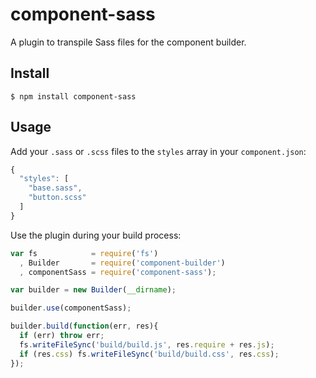 # component-sass

  A plugin to transpile Sass files for the component builder.

## Install

    $ npm install component-sass

## Usage
  
  Add your `.sass` or `.scss` files to the `styles` array in your `component.json`:

  ```js
  {
    "styles": [
      "base.sass",
      "button.scss"
    ]
  }
  ```

  Use the plugin during your build process:

  ```js
  var fs            = require('fs')
    , Builder       = require('component-builder')
    , componentSass = require('component-sass');

  var builder = new Builder(__dirname);

  builder.use(componentSass);

  builder.build(function(err, res){
    if (err) throw err;
    fs.writeFileSync('build/build.js', res.require + res.js);
    if (res.css) fs.writeFileSync('build/build.css', res.css);
  });
  ```
